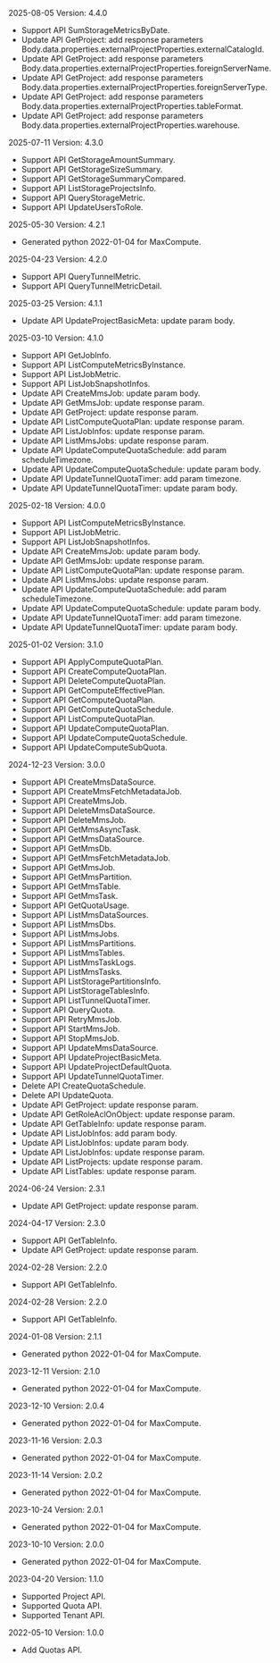 2025-08-05 Version: 4.4.0
- Support API SumStorageMetricsByDate.
- Update API GetProject: add response parameters Body.data.properties.externalProjectProperties.externalCatalogId.
- Update API GetProject: add response parameters Body.data.properties.externalProjectProperties.foreignServerName.
- Update API GetProject: add response parameters Body.data.properties.externalProjectProperties.foreignServerType.
- Update API GetProject: add response parameters Body.data.properties.externalProjectProperties.tableFormat.
- Update API GetProject: add response parameters Body.data.properties.externalProjectProperties.warehouse.


2025-07-11 Version: 4.3.0
- Support API GetStorageAmountSummary.
- Support API GetStorageSizeSummary.
- Support API GetStorageSummaryCompared.
- Support API ListStorageProjectsInfo.
- Support API QueryStorageMetric.
- Support API UpdateUsersToRole.


2025-05-30 Version: 4.2.1
- Generated python 2022-01-04 for MaxCompute.

2025-04-23 Version: 4.2.0
- Support API QueryTunnelMetric.
- Support API QueryTunnelMetricDetail.


2025-03-25 Version: 4.1.1
- Update API UpdateProjectBasicMeta: update param body.


2025-03-10 Version: 4.1.0
- Support API GetJobInfo.
- Support API ListComputeMetricsByInstance.
- Support API ListJobMetric.
- Support API ListJobSnapshotInfos.
- Update API CreateMmsJob: update param body.
- Update API GetMmsJob: update response param.
- Update API GetProject: update response param.
- Update API ListComputeQuotaPlan: update response param.
- Update API ListJobInfos: update response param.
- Update API ListMmsJobs: update response param.
- Update API UpdateComputeQuotaSchedule: add param scheduleTimezone.
- Update API UpdateComputeQuotaSchedule: update param body.
- Update API UpdateTunnelQuotaTimer: add param timezone.
- Update API UpdateTunnelQuotaTimer: update param body.


2025-02-18 Version: 4.0.0
- Support API ListComputeMetricsByInstance.
- Support API ListJobMetric.
- Support API ListJobSnapshotInfos.
- Update API CreateMmsJob: update param body.
- Update API GetMmsJob: update response param.
- Update API ListComputeQuotaPlan: update response param.
- Update API ListMmsJobs: update response param.
- Update API UpdateComputeQuotaSchedule: add param scheduleTimezone.
- Update API UpdateComputeQuotaSchedule: update param body.
- Update API UpdateTunnelQuotaTimer: add param timezone.
- Update API UpdateTunnelQuotaTimer: update param body.


2025-01-02 Version: 3.1.0
- Support API ApplyComputeQuotaPlan.
- Support API CreateComputeQuotaPlan.
- Support API DeleteComputeQuotaPlan.
- Support API GetComputeEffectivePlan.
- Support API GetComputeQuotaPlan.
- Support API GetComputeQuotaSchedule.
- Support API ListComputeQuotaPlan.
- Support API UpdateComputeQuotaPlan.
- Support API UpdateComputeQuotaSchedule.
- Support API UpdateComputeSubQuota.


2024-12-23 Version: 3.0.0
- Support API CreateMmsDataSource.
- Support API CreateMmsFetchMetadataJob.
- Support API CreateMmsJob.
- Support API DeleteMmsDataSource.
- Support API DeleteMmsJob.
- Support API GetMmsAsyncTask.
- Support API GetMmsDataSource.
- Support API GetMmsDb.
- Support API GetMmsFetchMetadataJob.
- Support API GetMmsJob.
- Support API GetMmsPartition.
- Support API GetMmsTable.
- Support API GetMmsTask.
- Support API GetQuotaUsage.
- Support API ListMmsDataSources.
- Support API ListMmsDbs.
- Support API ListMmsJobs.
- Support API ListMmsPartitions.
- Support API ListMmsTables.
- Support API ListMmsTaskLogs.
- Support API ListMmsTasks.
- Support API ListStoragePartitionsInfo.
- Support API ListStorageTablesInfo.
- Support API ListTunnelQuotaTimer.
- Support API QueryQuota.
- Support API RetryMmsJob.
- Support API StartMmsJob.
- Support API StopMmsJob.
- Support API UpdateMmsDataSource.
- Support API UpdateProjectBasicMeta.
- Support API UpdateProjectDefaultQuota.
- Support API UpdateTunnelQuotaTimer.
- Delete API CreateQuotaSchedule.
- Delete API UpdateQuota.
- Update API GetProject: update response param.
- Update API GetRoleAclOnObject: update response param.
- Update API GetTableInfo: update response param.
- Update API ListJobInfos: add param body.
- Update API ListJobInfos: update param body.
- Update API ListJobInfos: update response param.
- Update API ListProjects: update response param.
- Update API ListTables: update response param.


2024-06-24 Version: 2.3.1
- Update API GetProject: update response param.


2024-04-17 Version: 2.3.0
- Support API GetTableInfo.
- Update API GetProject: update response param.


2024-02-28 Version: 2.2.0
- Support API GetTableInfo.


2024-02-28 Version: 2.2.0
- Support API GetTableInfo.


2024-01-08 Version: 2.1.1
- Generated python 2022-01-04 for MaxCompute.

2023-12-11 Version: 2.1.0
- Generated python 2022-01-04 for MaxCompute.

2023-12-10 Version: 2.0.4
- Generated python 2022-01-04 for MaxCompute.

2023-11-16 Version: 2.0.3
- Generated python 2022-01-04 for MaxCompute.

2023-11-14 Version: 2.0.2
- Generated python 2022-01-04 for MaxCompute.

2023-10-24 Version: 2.0.1
- Generated python 2022-01-04 for MaxCompute.

2023-10-10 Version: 2.0.0
- Generated python 2022-01-04 for MaxCompute.

2023-04-20 Version: 1.1.0
- Supported Project API.
- Supported Quota API.
- Supported Tenant API.

2022-05-10 Version: 1.0.0
- Add Quotas API.

